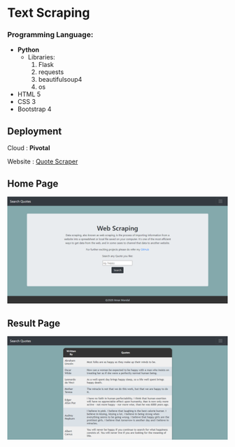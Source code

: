 # Text Scraping


### Programming Language:

* **Python**
    * Libraries:
        1. Flask
        2. requests
        3. beautifulsoup4
        4. os
* HTML 5
* CSS 3
* Bootstrap 4

## Deployment
Cloud : **Pivotal**

Website : [Quote Scraper](http://quotescraper-wise-rabbit-sh.cfapps.io)

## Home Page

![Home](Home.PNG)

## Result Page
![Result](Result.PNG)
